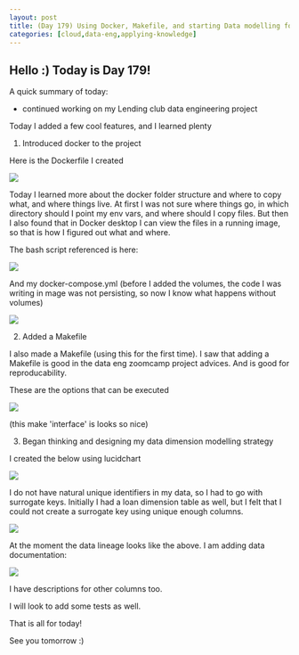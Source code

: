 ```yaml
---
layout: post
title: (Day 179) Using Docker, Makefile, and starting Data modelling for my Lending club project
categories: [cloud,data-eng,applying-knowledge]
---
```


## Hello :) Today is Day 179!
A quick summary of today:
* continued working on my Lending club data engineering project

Today I added a few cool features, and I learned plenty

1. Introduced docker to the project

Here is the Dockerfile I created

![](https://blogger.googleusercontent.com/img/a/AVvXsEg9vQJ-whsilhhySXpxg_1seyyq0HG4ohP_NnZ8uPDaRPZTocZrsV81FHDiLep9K0bWPAy0QpkZwmY_B4z_U449FeJgqVCSR9YU8tNlL5wgUk9LcYNGM0Z65sHEFohyzdy8-Odcq0n1QLC9A1-Lrk2dxj4VneHNDMQIH3iXLlftDTn76sFYTWNL2sI_Sqh9)

Today I learned more about the docker folder structure and where to copy what, and where things live. At first I was not sure where things go, in which directory should I point my env vars, and where should I copy files. But then I also found that in Docker desktop I can view the files in a running image, so that is how I figured out what and where.

The bash script referenced is here:

![](https://blogger.googleusercontent.com/img/a/AVvXsEiIh4C3cY6eXZf9BjqqWalEGGnOjMryzkN8ANqrVhwFhgi7i2rOKD8hlfQMMnmxlyKIjVOIIKyv5A43IzTVrCWOgwFJPcCeRk_n46M8Omj5xx02i88nhSPcINeS3FD9sqJDWUShdYOAw02A3W9Hf7GMqP53_wL9f9Kdth6JE0L9jPT-2Kcu-GWx4c4-In1J)

And my docker-compose.yml (before I added the volumes, the code I was writing in mage was not persisting, so now I know what happens without volumes)

![](https://blogger.googleusercontent.com/img/a/AVvXsEhe-jREHj9Kwbu-6BUEbzJdlEE1lQsU5TEGRzMEt8Rh18qiGeSDxJeYiEWkC_AyGfliO4S1FBRFlUIstPcJMzjUkA57sykdub6msVgldRj0Ai10b3yrshYGDWVgxq4Gl9G22GPjGG7NC8lCLqTO-dXJc7KQMg_-r2XpfAf2ULJ2tREkH4oZzN17I31f143b)

2. Added a Makefile

I also made a Makefile (using this for the first time). I saw that adding a Makefile is good in the data eng zoomcamp project advices. And is good for reproducability.

These are the options that can be executed

![](https://blogger.googleusercontent.com/img/a/AVvXsEijZQiLCvCspN48PSIj1ve9hh-4X42Qn7jX2M0NdhUxTSdMoNzk6yzlTVmG3mKgrzlEW9skQsJuE7PWqRNCZuHYySX-4WDtilfvxysasEe5y-NBh3cZj6XgID7803C3QZdtCUssbeazRZjoRmNoli59Ho0WKtflWFQc3dMB2e3aqnzK5IK-khooMxoM0Y2n)

(this make 'interface' is looks so nice)

3. Began thinking and designing my data dimension modelling strategy

I created the below using lucidchart

![](https://blogger.googleusercontent.com/img/a/AVvXsEgmWw5aBJLTQQwyGyJekNLkVQ69l9lHhrBDPzMGPqxgq9HlTPEJVFWQc3DLaTeb3lsQ_N6Fb3eem4gJaqLeOJRzTNXj5OaVX5mD6ykxYfmk8GvwssxjwxjIudtIRfwqLMLZPEGU5Dcfe2OrC7W0B9LdwwbVD8tCqA-_oB5QpNMGGQm39aCRkIrL-LBvsME0)

I do not have natural unique identifiers in my data, so I had to go with surrogate keys. Initially I had a loan dimension table as well, but I felt that I could not create a surrogate key using unique enough columns.  

![](https://blogger.googleusercontent.com/img/a/AVvXsEjRVQE63hHEXMcpAe068I5HCC2Vd5cUVE3Gpqf94f_tZFCoQ4fERfNKG-07skYMBxXWft0oz6shg5Z0kn0iAtAGcAtfW1H-xzIhZNRkW3MOLGH5qLH1EZM0H3NCNoCS_ZRV7vUMXE6WlR42lw0Nakn8DVOUdc6yFeepCulKpUqa0vAY3kkRe4J1qqQcv2XX)

At the moment the data lineage looks like the above. 
I am adding data documentation:

![](https://blogger.googleusercontent.com/img/a/AVvXsEixULEbt0S7eMNDzA2zLRRa1GXYoAtFaMN0PXBnoRPSNKE5m0iC1H-bGYwedIHYORhihgIPKacPayfVX3jSsgL4-9qD_yT5igvkRwPOcqsbiynyfLqHYY2LmKQgG15NLWtIdXyMD-bhrJj8kEhqG90xYprEXjBVT5yHtu7Md5wLTkvUdNuPH94M0LcJFFu_)

I have descriptions for other columns too. 

I will look to add some tests as well. 



That is all for today!

See you tomorrow :) 
